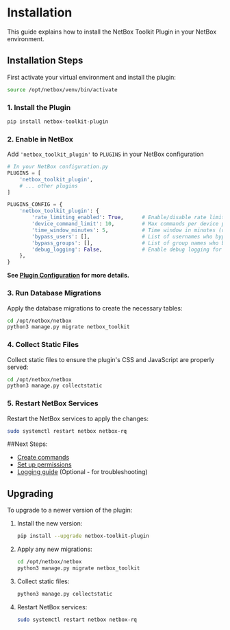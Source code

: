 # Installation

This guide explains how to install the NetBox Toolkit Plugin in your NetBox environment.

## Installation Steps

First activate your virtual environment and install the plugin:

```bash
source /opt/netbox/venv/bin/activate
```

### 1. **Install the Plugin**
```bash
pip install netbox-toolkit-plugin
```

### 2. **Enable in NetBox**
Add `'netbox_toolkit_plugin'` to `PLUGINS` in your NetBox configuration
```python
# In your NetBox configuration.py
PLUGINS = [
    'netbox_toolkit_plugin',
    # ... other plugins
]

PLUGINS_CONFIG = {
    'netbox_toolkit_plugin': {
        'rate_limiting_enabled': True,      # Enable/disable rate limiting (default: True)
        'device_command_limit': 10,         # Max commands per device per time window (default: 10)
        'time_window_minutes': 5,           # Time window in minutes (default: 5)
        'bypass_users': [],                 # List of usernames who bypass rate limiting (default: [])
        'bypass_groups': [],                # List of group names who bypass rate limiting (default: [])
        'debug_logging': False,             # Enable debug logging for this plugin (default: False)
    },
}
```
**See [Plugin Configuration](./configuration.md) for more details.**

### 3. **Run Database Migrations**

Apply the database migrations to create the necessary tables:

```bash
cd /opt/netbox/netbox
python3 manage.py migrate netbox_toolkit
```

### 4. **Collect Static Files**

Collect static files to ensure the plugin's CSS and JavaScript are properly served:

```bash
cd /opt/netbox/netbox
python3 manage.py collectstatic
```

### 5. **Restart NetBox Services**

Restart the NetBox services to apply the changes:

```bash
sudo systemctl restart netbox netbox-rq
```

##Next Steps:

- [Create commands](./command-creation.md)
- [Set up permissions](./permissions-setup-guide.md)
- [Logging guide](./logging.md) (Optional - for troubleshooting)

## Upgrading

To upgrade to a newer version of the plugin:

1. Install the new version:
   ```bash
   pip install --upgrade netbox-toolkit-plugin
   ```

2. Apply any new migrations:
   ```bash
   cd /opt/netbox/netbox
   python3 manage.py migrate netbox_toolkit
   ```

3. Collect static files:
   ```bash
   python3 manage.py collectstatic
   ```

4. Restart NetBox services:
   ```bash
   sudo systemctl restart netbox netbox-rq
   ```
